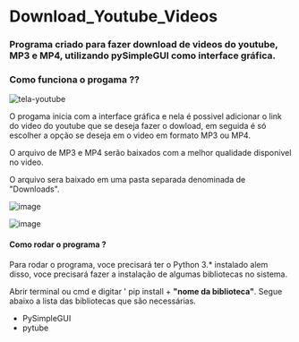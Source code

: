 # Download_Youtube_Videos

<h3>Programa criado para fazer download de videos do youtube, MP3 e MP4, utilizando pySimpleGUI como interface gráfica.</h3>

<h3>Como funciona o progama ??</h3>

![tela-youtube](https://github.com/italo-mgl/Download_Youtube_Videos/assets/111648211/f5bc73c8-c408-4e73-94ab-f10b3fa2be5a)

<p>O progama inicia com a interface gráfica e nela é possivel adicionar o link do video do youtube que se deseja fazer o dowload, em seguida é só escolher a opção se deseja em o video em formato MP3 ou MP4.</p>
<p>O arquivo de MP3 e MP4 serão baixados com a melhor qualidade disponivel no video.</p>
<p>O arquivo sera baixado em uma pasta separada denominada de "Downloads". </p>

![image](https://github.com/italo-mgl/Download_Youtube_Videos/assets/111648211/4c1787fd-4e77-4004-bb4e-e89ae626af40)

![image](https://github.com/italo-mgl/Download_Youtube_Videos/assets/111648211/b49e5caa-f6c7-4a4c-854e-9c7d3859f975)


<h4> Como rodar o programa ? </h4>
<p>
  Para rodar o programa, voce precisará ter o Python 3.* instalado alem disso, voce precisará fazer a instalação de algumas bibliotecas no sistema.
</p>
<p>
  Abrir terminal ou cmd e digitar ' pip install + <strong>"nome da biblioteca"</strong>. Segue abaixo a lista das bibliotecas que são necessárias.
</p>

* PySimpleGUI
* pytube

